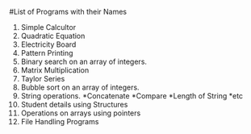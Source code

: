 #List of Programs with their Names

1. Simple Calcultor
2. Quadratic Equation
3. Electricity Board
4. Pattern Printing
5. Binary search on an array of integers.
6. Matrix Multiplication
7. Taylor Series
8. Bubble sort on an array of integers.
9. String operations.
    *Concatenate
    *Compare
    *Length of String
    *etc
10. Student details using Structures
11. Operations on arrays using pointers
12. File Handling Programs